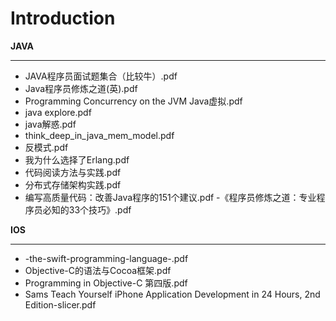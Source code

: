 # Introduction

**JAVA**

---

  - JAVA程序员面试题集合（比较牛）.pdf
  - Java程序员修炼之道(英).pdf
  - Programming Concurrency on the JVM Java虚拟.pdf
  - java explore.pdf
  - java解惑.pdf
  - think_deep_in_java_mem_model.pdf
  - 反模式.pdf
  - 我为什么选择了Erlang.pdf
  - 代码阅读方法与实践.pdf
  - 分布式存储架构实践.pdf
  - 编写高质量代码：改善Java程序的151个建议.pdf
  -《程序员修炼之道：专业程序员必知的33个技巧》.pdf



**IOS**

---

  - -the-swift-programming-language-.pdf
  - Objective-C的语法与Cocoa框架.pdf
  - Programming in Objective-C 第四版.pdf
  - Sams Teach Yourself iPhone Application Development in 24 Hours, 2nd Edition-slicer.pdf

